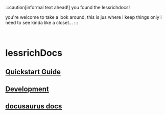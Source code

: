 :::caution[informal text ahead!]
you found the lessrichdocs!

you're welcome to take a look around, this is jus where i keep things only i need to see
kinda like a closet...
:::

<br/>

# lessrichDocs

## [Quickstart Guide](lessrichdocs/quickstart)

## [Development](lessrichdocs/development)

## [docusaurus docs](https://docusaurus.io/docs)

